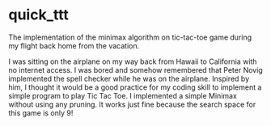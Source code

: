 # quick_ttt
The implementation of the minimax algorithm on tic-tac-toe game during my flight back home from the vacation.

I was sitting on the airplane on my way back from Hawaii to California with no internet access. I was bored and somehow remembered that Peter Novig implemented the spell checker while he was on the airplane. Inspired by him, I thought it would be a good practice for my coding skill to implement a simple program to play Tic Tac Toe. I implemented a simple Minimax without using any pruning. It works just fine because the search space for this game is only 9!
